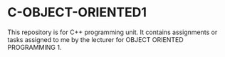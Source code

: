 # C-OBJECT-ORIENTED1
This repository is for C++ programming unit. It contains assignments or tasks assigned to me by the lecturer for OBJECT ORIENTED PROGRAMMING 1.
